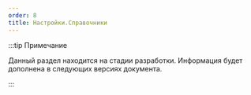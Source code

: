 ```yaml
---
order: 8
title: Настройки.Справочники
---
```


:::tip Примечание

Данный раздел находится на стадии разработки. Информация будет дополнена в следующих версиях документа.

:::


